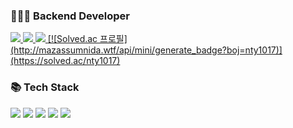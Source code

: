 <!--
**NTY-1017/NTY-1017** is a ✨ _special_ ✨ repository because its `README.md` (this file) appears on your GitHub profile.

Here are some ideas to get you started:

- 🔭 I’m currently working on ...
- 🌱 I’m currently learning ...
- 👯 I’m looking to collaborate on ...
- 🤔 I’m looking for help with ...
- 💬 Ask me about ...
- 📫 How to reach me: ...
- 😄 Pronouns: ...
- ⚡ Fun fact: ...
-->

### 🧑🏻‍💻 Backend Developer
<a href="mailto:nty1017@gmail.com">
    <img src="https://img.shields.io/badge/nty1017@gmail.com-EA4335?style=flat-square&logo=Gmail&logoColor=white"/>
</a>
<a href="https://www.notion.so/nty1017/NTY-9e59138d5cb24575b2e0e6cba0aecf84">
    <img src="https://img.shields.io/badge/Notion-000000?style=flat-square&logo=Notion&logoColor=white"/>
</a>    
<a href="https://www.linkedin.com/in/%ED%83%9C%EC%9C%A4-%EB%85%B8-43943325a/">
    <img src="https://img.shields.io/badge/Linkedin-0A66C2?style=flat-square&logo=Linkedin&logoColor=white"/>
</a>
<a href="https://www.linkedin.com/in/%ED%83%9C%EC%9C%A4-%EB%85%B8-43943325a/">
    [![Solved.ac 프로필](http://mazassumnida.wtf/api/mini/generate_badge?boj=nty1017)](https://solved.ac/nty1017)
</a>

<br/>    

### 📚 Tech Stack
<a><img src="https://img.shields.io/badge/Java-007396?style=flat-square&logo=Java&logoColor=white"/></a>
<a><img src="https://img.shields.io/badge/Spring-6DB33F?style=flat-square&logo=Spring&logoColor=white"/></a>
<a><img src="https://img.shields.io/badge/SpringBoot-6DB33F?style=flat-square&logo=SpringBoot&logoColor=white"/></a>
<a><img src="https://img.shields.io/badge/Mysql-E6B91E?style=flat-square&logo=MySql&logoColor=white"/></a>
<a><img src="https://img.shields.io/badge/AWS-232F3E?style=flat-square&logo=AmazonAWS&logoColor=white"/></a>

